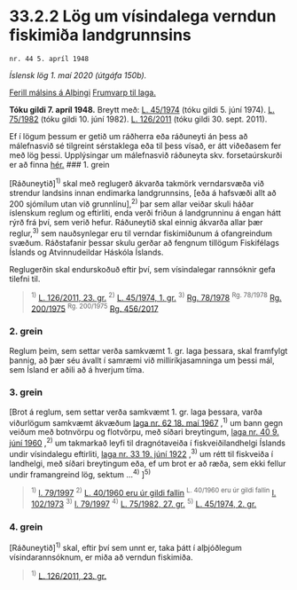 # 33.2.2 Lög um vísindalega verndun fiskimiða landgrunnsins

`nr. 44 5. apríl 1948`

_Íslensk lög 1. maí 2020 (útgáfa 150b)._

[Ferill málsins á Alþingi](https://www.althingi.is/thingstorf/thingmalalistar-eftir-thingum/ferill/?ltg=67&mnr=182)
[Frumvarp til laga.](https://www.althingi.is/altext/67/s/pdf/0470.pdf)

**Tóku gildi 7. apríl 1948.**
Breytt með:
[L. 45/1974](https://althingi.is/altext/stjtnr.html#1974045) (tóku gildi 5. júní 1974).
[L. 75/1982](https://althingi.is/altext/stjtnr.html#1982075) (tóku gildi 10. júní 1982).
[L. 126/2011](https://althingi.is/altext/stjt/2011.126.html) (tóku gildi 30. sept. 2011).

Ef í lögum þessum er getið um ráðherra eða ráðuneyti án þess að málefnasvið sé tilgreint sérstaklega eða til þess vísað, er átt viðeðasem fer með lög þessi. Upplýsingar um málefnasvið ráðuneyta skv. forsetaúrskurði er að finna [hér.](2018119.md) ### 1. grein

[Ráðuneytið]<sup>1)</sup> skal með reglugerð ákvarða takmörk verndarsvæða við strendur landsins innan endimarka landgrunnsins, [eða á hafsvæði allt að 200 sjómílum utan við grunnlínu],<sup>2)</sup> þar sem allar veiðar skuli háðar íslenskum reglum og eftirliti, enda verði friðun á landgrunninu á engan hátt rýrð frá því, sem verið hefur. Ráðuneytið skal einnig ákvarða allar þær reglur,<sup>3)</sup> sem nauðsynlegar eru til verndar fiskimiðunum á ofangreindum svæðum. Ráðstafanir þessar skulu gerðar að fengnum tillögum Fiskifélags Íslands og Atvinnudeildar Háskóla Íslands.

Reglugerðin skal endurskoðuð eftir því, sem vísindalegar rannsóknir gefa tilefni til.

> <sup>1)</sup> [L. 126/2011, 23. gr.](https://althingi.is/altext/stjt/2011.126.html) <sup>2)</sup> [L. 45/1974, 1. gr.](https://althingi.is/altext/stjtnr.html#1974045?g1) <sup>3)</sup> [Rg. 78/1978](https://althingi.ishttps://www.reglugerd.is/reglugerdir/allar/nr/078-1978) <sup>Rg. 78/1978</sup> [Rg. 200/1975](https://althingi.ishttps://www.reglugerd.is/reglugerdir/allar/nr/200-1975) <sup>Rg. 200/1975</sup> [Rg. 456/2017](https://althingi.ishttps://www.reglugerd.is/reglugerdir/allar/nr/456-2017)

### 2. grein

Reglum þeim, sem settar verða samkvæmt 1. gr. laga þessara, skal framfylgt þannig, að þær séu ávallt í samræmi við milliríkjasamninga um þessi mál, sem Ísland er aðili að á hverjum tíma.

### 3. grein

[Brot á reglum, sem settar verða samkvæmt 1. gr. laga þessara, varða viðurlögum samkvæmt ákvæðum [laga nr. 62 18. maí 1967](/altext/stjtnr.md#1967062) ,<sup>1)</sup> um bann gegn veiðum með botnvörpu og flotvörpu, með síðari breytingum, [laga nr. 40 9. júní 1960](/altext/stjtnr.md#1960040) ,<sup>2)</sup> um takmarkað leyfi til dragnótaveiða í fiskveiðilandhelgi Íslands undir vísindalegu eftirliti, [laga nr. 33 19. júní 1922](/altext/stjtnr.md#1922033) ,<sup>3)</sup> um rétt til fiskveiða í landhelgi, með síðari breytingum eða, ef um brot er að ræða, sem ekki fellur undir framangreind lög, sektum …<sup>4)</sup> ]<sup>5)</sup> 

> <sup>1)</sup> [l. 79/1997](https://althingi.is1997079.html) <sup>2)</sup> [L. 40/1960 eru úr gildi fallin](https://althingi.is/altext/stjtnr.html#1960040) <sup>L. 40/1960 eru úr gildi fallin</sup> [l. 102/1973](https://althingi.is/altext/stjtnr.html#1973102) <sup>3)</sup> [l. 79/1997](https://althingi.is1997079.html) <sup>4)</sup> [L. 75/1982, 27. gr.](https://althingi.is/altext/stjtnr.html#1982075?g27) <sup>5)</sup> [L. 45/1974, 2. gr.](https://althingi.is/altext/stjtnr.html#1974045?g2)

### 4. grein

[Ráðuneytið]<sup>1)</sup> skal, eftir því sem unnt er, taka þátt í alþjóðlegum vísindarannsóknum, er miða að verndun fiskimiða.

> <sup>1)</sup> [L. 126/2011, 23. gr.](https://althingi.is/altext/stjt/2011.126.html)
